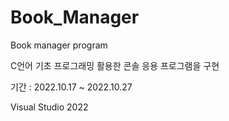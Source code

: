 # Book_Manager
Book manager program

C언어 기초 프로그래밍 활용한 콘솔 응용 프로그램을 구현

기간 : 2022.10.17 ~ 2022.10.27

Visual Studio 2022

